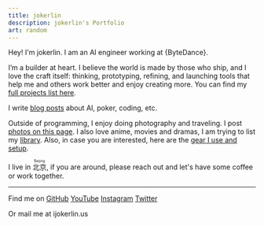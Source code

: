 ```yaml
---
title: jokerlin
description: jokerlin's Portfolio
art: random
---
```


Hey! I'm jokerlin. I am an AI engineer working at {ByteDance}.

I’m a builder at heart. I believe the world is made by those who ship, and I love the craft itself: thinking, prototyping, refining, and launching tools that help me and others work better and enjoy creating more. You can find my [full projects list here](/projects).

I write [blog posts](/posts) about AI, poker, coding, etc.

Outside of programming, I enjoy doing photography and traveling. I post [photos on this page](https://photos.jokerlin.us/). I also love anime, movies and dramas, I am trying to list my [library](/library). Also, in case you are interested, here are the [gear I use and setup](/setup).

I live in <ruby lang="ja">北京<rp>(</rp><rt>Beijing</rt><rp>)</rp></ruby>, if you are around, please reach out and let's have some coffee or work together.

<div flex-auto />

---

<p flex="~ gap-2 wrap" class="mt--2!">
  Find me on
  <a href="https://github.com/jokerlin" target="_blank"><span op75 i-simple-icons-github /> GitHub</a>
  <a href="https://www.youtube.com/@jokerlinheng" target="_blank"><span op75 i-simple-icons-youtube /> YouTube</a>
  <a href="https://www.instagram.com/jokerlinheng" target="_blank"><span op75 i-simple-icons-instagram /> Instagram</a>
  <a href="https://x.com/jokerlinheng" target="_blank"><span op75 i-ri-twitter-x-fill />Twitter</a>
</p>

Or mail me at <span font-mono>i<span i-carbon-at/>jokerlin.us</span>

